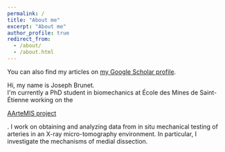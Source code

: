 ```yaml
---
permalink: /
title: "About me"
excerpt: "About me"
author_profile: true
redirect_from:
  - /about/
  - /about.html
---
```


<p class="archive_text">You can also find my articles on <a href="https://scholar.google.com/citations?user=7T_yo4UAAAAJ&hl=en&oi=sra" target="\_blank">my Google Scholar profile</a>.</p>

Hi, my name is Joseph Brunet.  
I'm currently a PhD student in biomechanics at École des Mines de Saint-Étienne working on the <p class="archive_text"><a href="https://www.emse.fr/~badel/Pierre_Badel___Soft_tissue_biomechanics/AArteMIS.html" target="\_blank">AArteMIS project</a></p>. I work on obtaining and analyzing data from in situ mechanical testing of arteries in an X-ray micro-tomography environment. In particular, I investigate the mechanisms of medial dissection.

<!--
I've always been passionate about solving problem    
improving human
-->
